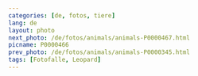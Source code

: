```yaml
---
categories: [de, fotos, tiere]
lang: de
layout: photo
next_photo: /de/fotos/animals/animals-P0000467.html
picname: P0000466
prev_photo: /de/fotos/animals/animals-P0000345.html
tags: [Fotofalle, Leopard]
---
```

